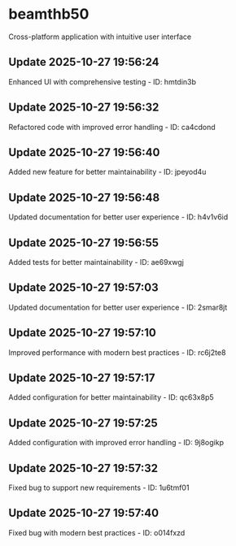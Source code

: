 # beamthb50
Cross-platform application with intuitive user interface

## Update 2025-10-27 19:56:24
Enhanced UI with comprehensive testing - ID: hmtdin3b


## Update 2025-10-27 19:56:32
Refactored code with improved error handling - ID: ca4cdond


## Update 2025-10-27 19:56:40
Added new feature for better maintainability - ID: jpeyod4u


## Update 2025-10-27 19:56:48
Updated documentation for better user experience - ID: h4v1v6id


## Update 2025-10-27 19:56:55
Added tests for better maintainability - ID: ae69xwgj


## Update 2025-10-27 19:57:03
Updated documentation for better user experience - ID: 2smar8jt


## Update 2025-10-27 19:57:10
Improved performance with modern best practices - ID: rc6j2te8


## Update 2025-10-27 19:57:17
Added configuration for better maintainability - ID: qc63x8p5


## Update 2025-10-27 19:57:25
Added configuration with improved error handling - ID: 9j8ogikp


## Update 2025-10-27 19:57:32
Fixed bug to support new requirements - ID: 1u6tmf01


## Update 2025-10-27 19:57:40
Fixed bug with modern best practices - ID: o014fxzd

